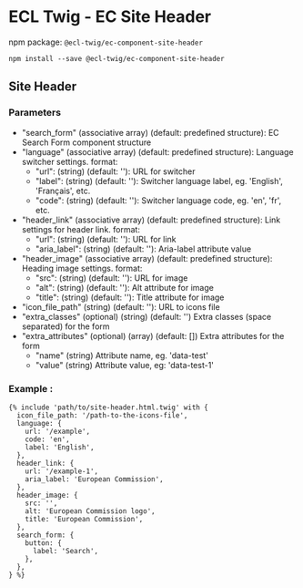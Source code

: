 # ECL Twig - EC Site Header

npm package: `@ecl-twig/ec-component-site-header`

```shell
npm install --save @ecl-twig/ec-component-site-header
```

## Site Header

### Parameters

- "search_form" (associative array) (default: predefined structure): EC Search Form component structure
- "language" (associative array) (default: predefined structure): Language switcher settings. format:
  - "url": (string) (default: ''): URL for switcher
  - "label": (string) (default: ''): Switcher language label, eg. 'English', 'Français', etc.
  - "code": (string) (default: ''): Switcher language code, eg. 'en', 'fr', etc.
- "header_link" (associative array) (default: predefined structure): Link settings for header link. format:
  - "url": (string) (default: ''): URL for link
  - "aria_label": (string) (default: ''): Aria-label attribute value
- "header_image" (associative array) (default: predefined structure): Heading image settings. format:
  - "src": (string) (default: ''): URL for image
  - "alt": (string) (default: ''): Alt attribute for image
  - "title": (string) (default: ''): Title attribute for image
- "icon_file_path" (string) (default: ''): URL to icons file
- "extra_classes" (optional) (string) (default: '') Extra classes (space separated) for the form
- "extra_attributes" (optional) (array) (default: []) Extra attributes for the form
  - "name" (string) Attribute name, eg. 'data-test'
  - "value" (string) Attribute value, eg: 'data-test-1'

### Example :

<!-- prettier-ignore -->
```twig
{% include 'path/to/site-header.html.twig' with { 
  icon_file_path: '/path-to-the-icons-file', 
  language: { 
    url: '/example', 
    code: 'en', 
    label: 'English', 
  }, 
  header_link: { 
    url: '/example-1', 
    aria_label: 'European Commission', 
  }, 
  header_image: { 
    src: '', 
    alt: 'European Commission logo', 
    title: 'European Commission', 
  }, 
  search_form: { 
    button: { 
      label: 'Search', 
    }, 
  }, 
} %} 
```
